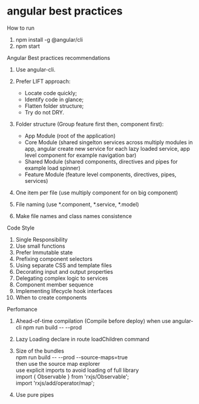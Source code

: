 # angular best practices
How to run
1. npm install -g @angular/cli
2. npm start

Angular Best practices recommendations

1. Use angular-cli.
2. Prefer LIFT approach:
   - Locate code quickly;
   - Identify code in glance;
   - Flatten folder structure;
   - Try do not DRY.
3. Folder structure (Group feature first then, component first):<br />
   - App Module (root of the application)
   - Core Module (shared singelton services across multiply modules in app, angular create new service for each lazy loaded service, app level component for example navigation bar)
   - Shared Module (shared components, directives and pipes for example load spinner)
   - Feature Module (feature level components, directives, pipes, services)

4. One item per file (use multiply component for on big component)
5. File naming (use *.component, *.service, *.model)
6. Make file names and class names consistence

Code Style
1. Single Responsibility
2. Use small functions
3. Prefer Immutable state
4. Prefixing component selectors
5. Using separate CSS and template files
6. Decorating input and output properties
7. Delegating complex logic to services
8. Component member sequence
9. Implementing lifecycle hook interfaces
10. When to create components

Perfomance
1. Ahead-of-time compilation (Compile before deploy)
   when use angular-cli
   npm run build -- --prod

2. Lazy Loading
   declare in route loadChildren command

3. Size of the bundles<br />
   npm run build -- --prod --source-maps=true<br />
   then use the source map explorer<br />
   use explicit imports to avoid loading of full library<br />
   import { Observable } from 'rxjs/Observable';<br />
   import 'rxjs/add/operator/map';<br />

3. Use pure pipes
